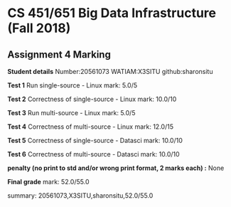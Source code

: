# CS 451/651 Big Data Infrastructure (Fall 2018)
## Assignment 4 Marking

**Student details**
Number:20561073
WATIAM:X3SITU
github:sharonsitu

**Test 1**
Run single-source - Linux
mark: 5.0/5

**Test 2**
Correctness of single-source - Linux
mark: 10.0/10

**Test 3**
Run multi-source - Linux
mark: 5.0/5

**Test 4**
Correctness of multi-source - Linux
mark: 12.0/15

**Test 5**
Correctness of single-source - Datasci
mark: 10.0/10

**Test 6**
Correctness of multi-source - Datasci
mark: 10.0/10

**penalty (no print to std and/or wrong print format, 2 marks each) :** None

**Final grade**
mark: 52.0/55.0

summary: 20561073,X3SITU,sharonsitu,52.0/55.0